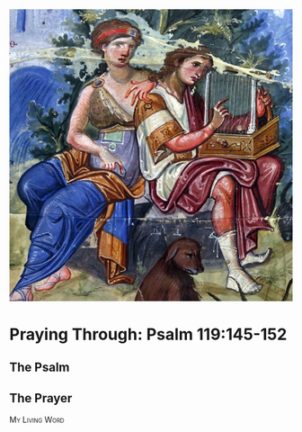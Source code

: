 <img class="intro-right" src="art-paris-psalter.jpg">

<style>
  li {list-style-type: none;}
  p + ul {
    margin-top: -18px;
}
</style>

# Praying Through: Psalm 119:145-152

## The Psalm

## The Prayer

<div style="font-variant: small-caps;">
My Living Word
</div>
